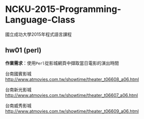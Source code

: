 NCKU-2015-Programming-Language-Class
==========
國立成功大學2015年程式語言課程

hw01 (perl)
-----
**作業需求**：使用`Perl`從影城網頁中擷取當日電影的演出時間

台南國賓影城
http://www.atmovies.com.tw/showtime/theater_t06608_a06.html

台南新光影城
http://www.atmovies.com.tw/showtime/theater_t06607_a06.html

台南威秀影城
http://www.atmovies.com.tw/showtime/theater_t06609_a06.html
